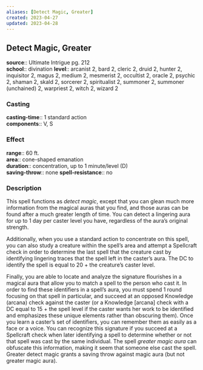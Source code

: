 ```yaml
---
aliases: [Detect Magic, Greater]
created: 2023-04-27
updated: 2023-04-28
---
```


## Detect Magic, Greater

**source**:: Ultimate Intrigue pg. 212  
**school**:: divination
**level**:: arcanist 2, bard 2, cleric 2, druid 2, hunter 2, inquisitor 2, magus 2, medium 2, mesmerist 2, occultist 2, oracle 2, psychic 2, shaman 2, skald 2, sorcerer 2, spiritualist 2, summoner 2, summoner (unchained) 2, warpriest 2, witch 2, wizard 2

### Casting

**casting-time**:: 1 standard action  
**components**:: V, S

### Effect

**range**:: 60 ft.  
**area**:: cone-shaped emanation  
**duration**:: concentration, up to 1 minute/level (D)  
**saving-throw**:: none
**spell-resistance**:: no

### Description

This spell functions as *detect magic*, except that you can glean much more information from the magical auras that you find, and those auras can be found after a much greater length of time. You can detect a lingering aura for up to 1 day per caster level you have, regardless of the aura’s original strength.  
  
Additionally, when you use a standard action to concentrate on this spell, you can also study a creature within the spell’s area and attempt a Spellcraft check in order to determine the last spell that the creature cast by identifying lingering traces that the spell left in the caster’s aura. The DC to identify the spell is equal to 20 + the creature’s caster level.  
  
Finally, you are able to locate and analyze the signature flourishes in a magical aura that allow you to match a spell to the person who cast it. In order to find these identifiers in a spell’s aura, you must spend 1 round focusing on that spell in particular, and succeed at an opposed Knowledge (arcana) check against the caster (or a Knowledge \[arcana\] check with a DC equal to 15 + the spell level if the caster wants her work to be identified and emphasizes these unique elements rather than obscuring them). Once you learn a caster’s set of identifiers, you can remember them as easily as a face or a voice. You can recognize this signature if you succeed at a Spellcraft check when later identifying a spell to determine whether or not that spell was cast by the same individual. The spell *greater magic aura* can obfuscate this information, making it seem that someone else cast the spell. Greater detect magic grants a saving throw against magic aura (but not greater magic aura).
